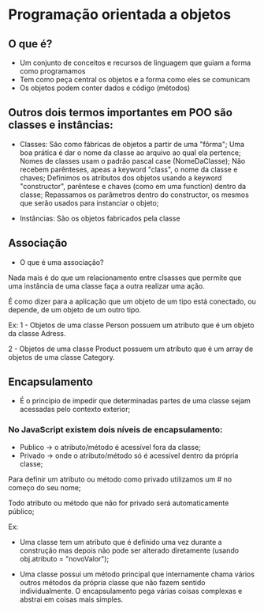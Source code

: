 # Programação orientada a objetos

## O que é?
- Um conjunto de conceitos e recursos de linguagem que guiam
a forma como programamos
- Tem como peça central os objetos e a forma como eles se comunicam
- Os objetos podem conter dados e código (métodos)

## Outros dois termos importantes em POO são classes e instâncias:
- Classes: 
São como fábricas de objetos a partir de uma "fôrma";
Uma boa prática é dar o nome da classe ao arquivo ao qual ela pertence;
Nomes de classes usam o padrão pascal case (NomeDaClasse);
Não recebem parênteses, apeas a keyword "class", o nome da classe e chaves;
Definimos os atributos dos objetos usando a keyword "constructor", parêntese e chaves (como em uma function)
dentro da classe;
Repassamos os parâmetros dentro do constructor, os mesmos que serão usados para instanciar o objeto;


- Instâncias: 
São os objetos fabricados pela classe


## Associação

- O que é uma associação?

Nada mais é do que um relacionamento entre clsasses que permite que
uma instância de uma classe faça a outra realizar uma ação.

É como dizer para a aplicação que um objeto de um tipo está 
conectado, ou depende, de um objeto de um outro tipo.

Ex:
1 - Objetos de uma classe Person possuem um atributo que é 
um objeto da classe Adress.

2 - Objetos de uma classe Product possuem um atributo 
que é um array  de objetos de uma classe Category.


## Encapsulamento

- É o princípio de impedir que determinadas partes de uma classe sejam acessadas
pelo contexto exterior;

### No JavaScript existem dois níveis de encapsulamento: 
- Publico -> o atributo/método é acessível fora da classe;
- Privado -> onde o atributo/método só é acessível dentro da própria classe;


Para definir um atributo ou método como privado utilizamos um # no começo do seu nome;

Todo atributo ou método que não for privado será automaticamente público;

Ex:
- Uma classe tem um atributo que é definido uma vez durante a construção mas depois
não pode ser alterado diretamente (usando obj.atributo = "novoValor");

- Uma classe possui um método principal que internamente chama vários outros 
métodos da própria classe que não fazem sentido individualmente. O encapsulamento
pega várias coisas complexas e abstrai em coisas mais simples.
